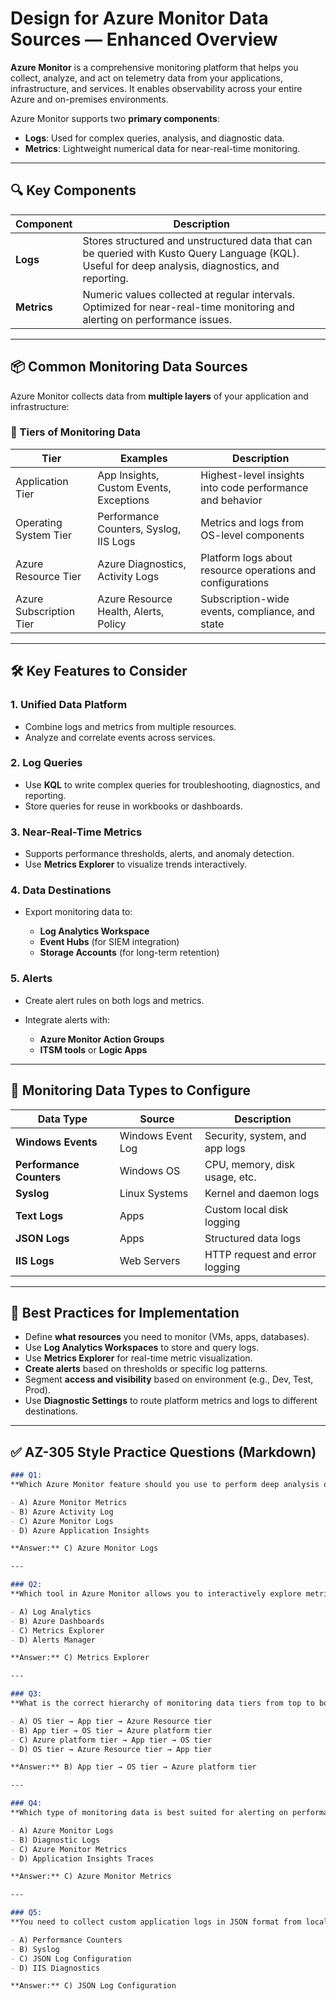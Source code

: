 
# Design for Azure Monitor Data Sources — Enhanced Overview

**Azure Monitor** is a comprehensive monitoring platform that helps you collect, analyze, and act on telemetry data from your applications, infrastructure, and services. It enables observability across your entire Azure and on-premises environments.

Azure Monitor supports two **primary components**:

* **Logs**: Used for complex queries, analysis, and diagnostic data.
* **Metrics**: Lightweight numerical data for near-real-time monitoring.

---

## 🔍 Key Components

| Component   | Description                                                                                                                                        |
| ----------- | -------------------------------------------------------------------------------------------------------------------------------------------------- |
| **Logs**    | Stores structured and unstructured data that can be queried with Kusto Query Language (KQL). Useful for deep analysis, diagnostics, and reporting. |
| **Metrics** | Numeric values collected at regular intervals. Optimized for near-real-time monitoring and alerting on performance issues.                         |

---

## 📦 Common Monitoring Data Sources

Azure Monitor collects data from **multiple layers** of your application and infrastructure:

### 🔼 Tiers of Monitoring Data

| Tier                    | Examples                                | Description                                                |
| ----------------------- | --------------------------------------- | ---------------------------------------------------------- |
| Application Tier        | App Insights, Custom Events, Exceptions | Highest-level insights into code performance and behavior  |
| Operating System Tier   | Performance Counters, Syslog, IIS Logs  | Metrics and logs from OS-level components                  |
| Azure Resource Tier     | Azure Diagnostics, Activity Logs        | Platform logs about resource operations and configurations |
| Azure Subscription Tier | Azure Resource Health, Alerts, Policy   | Subscription-wide events, compliance, and state            |

---

## 🛠️ Key Features to Consider

### 1. **Unified Data Platform**

* Combine logs and metrics from multiple resources.
* Analyze and correlate events across services.

### 2. **Log Queries**

* Use **KQL** to write complex queries for troubleshooting, diagnostics, and reporting.
* Store queries for reuse in workbooks or dashboards.

### 3. **Near-Real-Time Metrics**

* Supports performance thresholds, alerts, and anomaly detection.
* Use **Metrics Explorer** to visualize trends interactively.

### 4. **Data Destinations**

* Export monitoring data to:

  * **Log Analytics Workspace**
  * **Event Hubs** (for SIEM integration)
  * **Storage Accounts** (for long-term retention)

### 5. **Alerts**

* Create alert rules on both logs and metrics.
* Integrate alerts with:

  * **Azure Monitor Action Groups**
  * **ITSM tools** or **Logic Apps**

---

## 🧠 Monitoring Data Types to Configure

| Data Type                | Source            | Description                    |
| ------------------------ | ----------------- | ------------------------------ |
| **Windows Events**       | Windows Event Log | Security, system, and app logs |
| **Performance Counters** | Windows OS        | CPU, memory, disk usage, etc.  |
| **Syslog**               | Linux Systems     | Kernel and daemon logs         |
| **Text Logs**            | Apps              | Custom local disk logging      |
| **JSON Logs**            | Apps              | Structured data logs           |
| **IIS Logs**             | Web Servers       | HTTP request and error logging |

---

## 🧭 Best Practices for Implementation

* Define **what resources** you need to monitor (VMs, apps, databases).
* Use **Log Analytics Workspaces** to store and query logs.
* Use **Metrics Explorer** for real-time metric visualization.
* **Create alerts** based on thresholds or specific log patterns.
* Segment **access and visibility** based on environment (e.g., Dev, Test, Prod).
* Use **Diagnostic Settings** to route platform metrics and logs to different destinations.

---

## ✅ AZ-305 Style Practice Questions (Markdown)

```markdown
### Q1:  
**Which Azure Monitor feature should you use to perform deep analysis on large volumes of structured and unstructured telemetry data using Kusto Query Language (KQL)?**

- A) Azure Monitor Metrics  
- B) Azure Activity Log  
- C) Azure Monitor Logs  
- D) Azure Application Insights  

**Answer:** C) Azure Monitor Logs

---

### Q2:  
**Which tool in Azure Monitor allows you to interactively explore metric trends and investigate performance anomalies?**

- A) Log Analytics  
- B) Azure Dashboards  
- C) Metrics Explorer  
- D) Alerts Manager  

**Answer:** C) Metrics Explorer

---

### Q3:  
**What is the correct hierarchy of monitoring data tiers from top to bottom in Azure Monitor?**

- A) OS tier → App tier → Azure Resource tier  
- B) App tier → OS tier → Azure platform tier  
- C) Azure platform tier → App tier → OS tier  
- D) OS tier → Azure Resource tier → App tier  

**Answer:** B) App tier → OS tier → Azure platform tier

---

### Q4:  
**Which type of monitoring data is best suited for alerting on performance thresholds in near-real-time?**

- A) Azure Monitor Logs  
- B) Diagnostic Logs  
- C) Azure Monitor Metrics  
- D) Application Insights Traces  

**Answer:** C) Azure Monitor Metrics

---

### Q5:  
**You need to collect custom application logs in JSON format from local disk for analysis in Azure Monitor. Which method should you use?**

- A) Performance Counters  
- B) Syslog  
- C) JSON Log Configuration  
- D) IIS Diagnostics  

**Answer:** C) JSON Log Configuration
```
